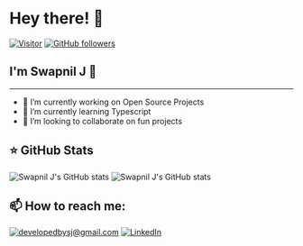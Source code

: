 # Hey there! 👋

[![Visitor](https://visitor-badge.laobi.icu/badge?page_id=developedBySJ)](https://github.com/developedBySJ) [![GitHub followers](https://img.shields.io/github/followers/developedBySJ.svg?style=social&label=Follow)](https://github.com/developedBySJ?tab=followers)

## I'm Swapnil J 🚀

---

- 🔭 I’m currently working on Open Source Projects
- 🌱 I’m currently learning Typescript
- 👯 I’m looking to collaborate on fun projects

## ⭐ GitHub Stats

![Swapnil J's GitHub stats](https://github-readme-stats.vercel.app/api?username=developedBySJ&count_private=true&show_icons=true&include_all_commits=true)
![Swapnil J's GitHub stats](https://github-readme-streak-stats.herokuapp.com/?user=developedBySJ&count_private=true&show_icons=true&hide=stars&include_all_commits=true)

## 📫 How to reach me:

<a href="mailto:developedbysj@gmail.com">![developedbysj@gmail.com](https://img.shields.io/badge/Gmail-D14836?style=for-the-badge&logo=gmail&logoColor=white)</a> <a href="http://in.linkedin.com/in/swapnil-jagtap-7b8b5b202">![LinkedIn](https://img.shields.io/badge/LinkedIn-0077B5?style=for-the-badge&logo=linkedin&logoColor=white)
